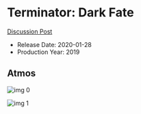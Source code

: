 # Terminator: Dark Fate

[Discussion Post](https://www.avsforum.com/threads/bass-eq-for-filtered-movies.2995212/post-59114146)

* Release Date: 2020-01-28
* Production Year: 2019

## Atmos

![img 0](https://i.imgur.com/wtV0dDM.jpg)

![img 1](https://i.imgur.com/h1zJmjL.png)

